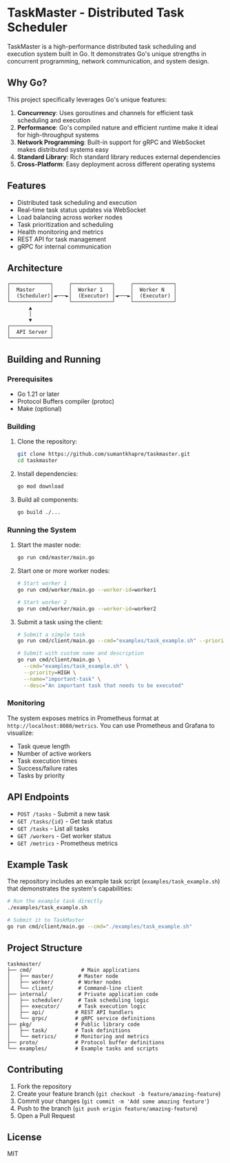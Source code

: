# TaskMaster - Distributed Task Scheduler

TaskMaster is a high-performance distributed task scheduling and execution system built in Go. It demonstrates Go's unique strengths in concurrent programming, network communication, and system design.

## Why Go?

This project specifically leverages Go's unique features:

1. **Concurrency**: Uses goroutines and channels for efficient task scheduling and execution
2. **Performance**: Go's compiled nature and efficient runtime make it ideal for high-throughput systems
3. **Network Programming**: Built-in support for gRPC and WebSocket makes distributed systems easy
4. **Standard Library**: Rich standard library reduces external dependencies
5. **Cross-Platform**: Easy deployment across different operating systems

## Features

- Distributed task scheduling and execution
- Real-time task status updates via WebSocket
- Load balancing across worker nodes
- Task prioritization and scheduling
- Health monitoring and metrics
- REST API for task management
- gRPC for internal communication

## Architecture

```
┌─────────────┐     ┌─────────────┐     ┌─────────────┐
│  Master     │     │  Worker 1   │     │  Worker N   │
│  (Scheduler)│◄───►│  (Executor) │◄───►│  (Executor) │
└─────────────┘     └─────────────┘     └─────────────┘
       ▲
       │
       ▼
┌─────────────┐
│  API Server │
└─────────────┘
```

## Building and Running

### Prerequisites

- Go 1.21 or later
- Protocol Buffers compiler (protoc)
- Make (optional)

### Building

1. Clone the repository:
   ```bash
   git clone https://github.com/sumantkhapre/taskmaster.git
   cd taskmaster
   ```

2. Install dependencies:
   ```bash
   go mod download
   ```

3. Build all components:
   ```bash
   go build ./...
   ```

### Running the System

1. Start the master node:
   ```bash
   go run cmd/master/main.go
   ```

2. Start one or more worker nodes:
   ```bash
   # Start worker 1
   go run cmd/worker/main.go --worker-id=worker1

   # Start worker 2
   go run cmd/worker/main.go --worker-id=worker2
   ```

3. Submit a task using the client:
   ```bash
   # Submit a simple task
   go run cmd/client/main.go --cmd="examples/task_example.sh" --priority=HIGH

   # Submit with custom name and description
   go run cmd/client/main.go \
     --cmd="examples/task_example.sh" \
     --priority=HIGH \
     --name="important-task" \
     --desc="An important task that needs to be executed"
   ```

### Monitoring

The system exposes metrics in Prometheus format at `http://localhost:8080/metrics`. You can use Prometheus and Grafana to visualize:

- Task queue length
- Number of active workers
- Task execution times
- Success/failure rates
- Tasks by priority

## API Endpoints

- `POST /tasks` - Submit a new task
- `GET /tasks/{id}` - Get task status
- `GET /tasks` - List all tasks
- `GET /workers` - Get worker status
- `GET /metrics` - Prometheus metrics

## Example Task

The repository includes an example task script (`examples/task_example.sh`) that demonstrates the system's capabilities:

```bash
# Run the example task directly
./examples/task_example.sh

# Submit it to TaskMaster
go run cmd/client/main.go --cmd="./examples/task_example.sh"
```

## Project Structure

```
taskmaster/
├── cmd/                # Main applications
│   ├── master/        # Master node
│   ├── worker/        # Worker nodes
│   └── client/        # Command-line client
├── internal/          # Private application code
│   ├── scheduler/     # Task scheduling logic
│   ├── executor/      # Task execution logic
│   ├── api/          # REST API handlers
│   └── grpc/         # gRPC service definitions
├── pkg/              # Public library code
│   ├── task/         # Task definitions
│   └── metrics/      # Monitoring and metrics
├── proto/            # Protocol buffer definitions
└── examples/         # Example tasks and scripts
```

## Contributing

1. Fork the repository
2. Create your feature branch (`git checkout -b feature/amazing-feature`)
3. Commit your changes (`git commit -m 'Add some amazing feature'`)
4. Push to the branch (`git push origin feature/amazing-feature`)
5. Open a Pull Request

## License

MIT
